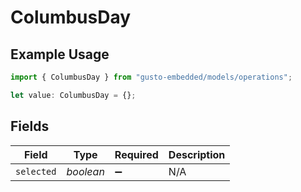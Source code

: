 # ColumbusDay

## Example Usage

```typescript
import { ColumbusDay } from "gusto-embedded/models/operations";

let value: ColumbusDay = {};
```

## Fields

| Field              | Type               | Required           | Description        |
| ------------------ | ------------------ | ------------------ | ------------------ |
| `selected`         | *boolean*          | :heavy_minus_sign: | N/A                |